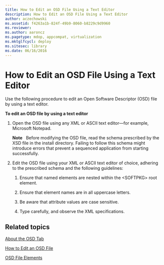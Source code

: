 ```yaml
---
title: How to Edit an OSD File Using a Text Editor
description: How to Edit an OSD File Using a Text Editor
author: aczechowski
ms.assetid: f4263a1b-824f-49b9-8060-b8229c9d9960
ms.reviewer:
ms.author: aaroncz
ms.pagetype: mdop, appcompat, virtualization
ms.mktglfcycl: deploy
ms.sitesec: library
ms.date: 06/16/2016
---
```



# How to Edit an OSD File Using a Text Editor


Use the following procedure to edit an Open Software Descriptor (OSD) file by using a text editor.

**To edit an OSD file by using a text editor**

1.  Open the OSD file using any XML or ASCII text editor—for example, Microsoft Notepad.

    **Note**  
    Before modifying the OSD file, read the schema prescribed by the XSD file in the install directory. Failing to follow this schema might introduce errors that prevent a sequenced application from starting successfully.



2.  Edit the OSD file using your XML or ASCII text editor of choice, adhering to the prescribed schema and the following guidelines:

    1.  Ensure that named elements are nested within the &lt;SOFTPKG&gt; root element.

    2.  Ensure that element names are in all uppercase letters.

    3.  Be aware that attribute values are case sensitive.

    4.  Type carefully, and observe the XML specifications.

## Related topics


[About the OSD Tab](about-the-osd-tab.md)

[How to Edit an OSD File](how-to-edit-an-osd-file.md)

[OSD File Elements](osd-file-elements.md)









